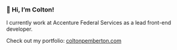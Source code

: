 ### 👋 Hi, I’m Colton!

I currently work at Accenture Federal Services as a lead front-end developer.

Check out my portfolio: [coltonpemberton.com](https://coltonpemberton.com)
